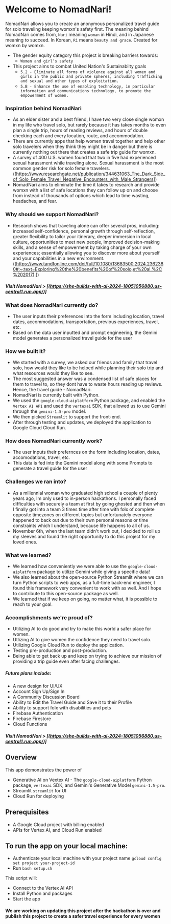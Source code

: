 # Welcome to NomadNari! 

NomadNari allows you to create an anonymous personalized travel guide for solo traveling keeping womxn's safety first. The meaning behind NomadNari comes from, `Nari` meaning `woman` in Hindi, and in Japanese meaning to succeed. In Korean, `Ri` means `beauty and grace`. Created for womxn by womxn. 

- The gender equity category this project is breaking barriers towards: 
    - `Women and girl’s safety`
- This project aims to combat United Nation's Sustainabilty goals
    - `5.2 - Eliminate all forms of violence against all women and girls in the public and private spheres, including trafficking and sexual and other types of exploitation.`
    - `5.B - Enhance the use of enabling technology, in particular information and communications technology, to promote the empowerment of women.`

### Inspiration behind NomadNari
- As an elder sister and a best friend, I have two very close single womxn in my life who travel solo, but rarely because it has takes months to even plan a single trip, hours of reading reviews, and hours of double checking each and every location, route, and accommodation. 
- There are currently apps that help women travel together and help other solo travelers when they think they might be in danger but there is currently nothing out there that creates a safe trip guide for womxn. 
- A survey of 400 U.S. women found that two in five had experienced sexual harassment while traveling alone. Sexual harassment is the most common gender risk for solo female travelers. ([https://www.researchgate.net/publication/344631063_The_Dark_Side_of_Solo_Female_Travel_Negative_Encounters_with_Male_Strangers])
- NomadNari aims to eliminate the time it takes to research and provide womxn with a list of safe locations they can follow up on and choose from instead of thousands of options which lead to time wasting, headaches, and fear. 

### Why should we support NomadNari? 
- Research shows that traveling alone can offer several pros, including: increased self-confidence, personal growth through self-reflection, greater flexibility to tailor your itinerary, deeper immersion in local culture, opportunities to meet new people, improved decision-making skills, and a sense of empowerment by taking charge of your own experiences; essentially allowing you to discover more about yourself and your capabilities in a new environment. ([https://www.tandfonline.com/doi/full/10.1080/13683500.2024.2362380#:~:text=Exploring%20the%20benefits%20of%20solo,et%20al.%2C%202017).])

##### Visit NomadNari > [(https://she-builds-with-ai-2024-18051056880.us-central1.run.app/)]

### What does NomadNari currently do?
- The user inputs their preferences into the form including location, travel dates, accommodations, transportation, previous experiences, travel, etc. 
- Based on the data user inputted and prompt engineering, the Gemini model generates a personalized travel guide for the user

### How we built it? 
- We started with a survey, we asked our friends and family that travel solo, how would they like to be helped while planning their solo trip and what resources would they like to see.
- The most suggested answer was a condensed list of safe places for them to travel to, so they dont have to waste hours reading up reviews. Hence, the travel guide - NomadNari.
- NomadNari is currently built with Python. 
- We used the `google-cloud-aiplatform` Python package, and enabled the `Vertex AI API` and used the `vertexai` SDK, that allowed us to use Gemini through the `gemini-1.5-pro` model. 
- We then picked `Streamlit` to support the front-end.
- After through testing and updates, we deployed the application to Google Cloud Cloud Run. 

### How does NomadNari currently work? 
- The user inputs their prefernces on the form including location, dates, accomodations, travel, etc. 
- This data is fed into the Gemini model along with some Prompts to generate a travel guide for the user

### Challenges we ran into?
- As a millennial woman who graduated high school a couple of plenty years ago, Im only used to in-person hackathons. I personally faced difficulties with securely a team at first by going ghosted and then when I finally got into a team 3 times time after time with folx of complete opposite timezones on different topics but unfortunately everyone happened to back out due to their own personal reasons or time constraints which I understand, because life happens to all of us. 
- November 6th, when the last team didn't work out, I decided to roll up my sleeves and found the right opportunity to do this project for my loved ones.

### What we learned?
- We learned how conveniently we were able to use the `google-cloud-aiplatform` package to utilize Gemini while giving a specific data! 
- We also learned about the open-source Python Streamlit where we can turn Python scripts to web apps, as a full-time back-end engineer, I found this framework very convenient to work with as well. And I hope to contribute to this open-source package as well. 
- We learned that if we keep on going, no matter what, it is possible to reach to your goal.  

### Accomplishments we're proud of? 
- Utilizing AI to do good and try to make this world a safer place for women.
- Utlizing AI to give women the confidence they need to travel solo.
- Utilizing Google Cloud Run to deploy the application. 
- Testing pre-production and post-production. 
- Being able to get back up and keep on trying to achieve our mission of providing a trip guide even after facing challenges. 

##### Future plans include: 
- A new design for UI/UX
- Account Sign Up/Sign In
- A Community Discussion Board
- Ability to Edit the Travel Guide and Save it to their Profile
- Ability to support folx with disabilities and pets
- Firebase Authentication
- Firebase Firestore
- Cloud Functions 

##### Visit NomadNari > [(https://she-builds-with-ai-2024-18051056880.us-central1.run.app/)]

## Overview
This app demonstrates the power of
- Generative AI on Vextex AI - The `google-cloud-aiplatform` Python package, `vertexai` SDK, and Gemini's Generative Model `gemini-1.5-pro`. 
- Streamlit `streamlit` for UI
- Cloud Run for deploying

## Prerequisites

- A Google Cloud project with billing enabled
- APIs for Vertex AI, and Cloud Run enabled

## To run the app on your local machine: 
- Authenticate your local machine with your project name
`gcloud config set project your-project-id`
- Run `bash setup.sh`

This script will:

- Connect to the Vertex AI API
- Install Python and packages
- Start the app

#### We are working on updating this project after the hackathon is over and publish this project to create a safer travel experience for every women